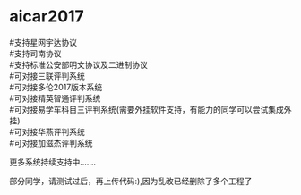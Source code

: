 # aicar2017<br>
#支持星网宇达协议<br>
#支持司南协议<br>
#支持标准公安部明文协议及二进制协议<br>
#可对接三联评判系统<br>
#可对接多伦2017版本系统<br>
#可对接精英智通评判系统<br>
#可对接易学车科目三评判系统(需要外挂软件支持，有能力的同学可以尝试集成外挂)<br>
#可对接华燕评判系统<br>
#可对接加滋杰评判系统<br>

更多系统持续支持中.......

部分同学，请测试过后，再上传代码:),因为乱改已经删除了多个工程了
